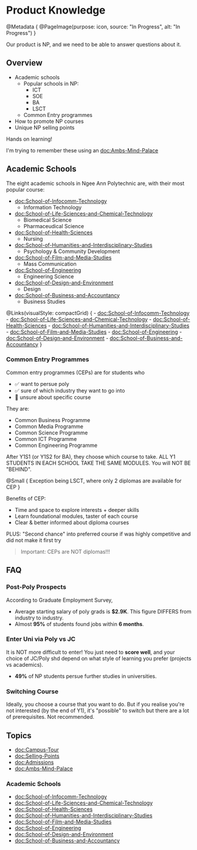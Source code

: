 # Product Knowledge

@Metadata {
    @PageImage(purpose: icon, source: "In Progress", alt: "In Progress")
}

Our product is NP, and we need to be able to answer questions about it.

## Overview

- Academic schools
    - Popular schools in NP:
        - ICT
        - SOE
        - BA
        - LSCT
    - Common Entry programmes
- How to promote NP courses
- Unique NP selling points

Hands on learning!

I'm trying to remember these using an <doc:Ambs-Mind-Palace>

## Academic Schools

The eight academic schools in Ngee Ann Polytechnic are, with their most popular course:
- <doc:School-of-Infocomm-Technology>
    - Information Technology
- <doc:School-of-Life-Sciences-and-Chemical-Technology>
    - Biomedical Science
    - Pharmaceudical Science
- <doc:School-of-Health-Sciences>
    - Nursing
- <doc:School-of-Humanities-and-Interdisciplinary-Studies>
    - Psychology & Community Development
- <doc:School-of-Film-and-Media-Studies>
    - Mass Communication
- <doc:School-of-Engineering>
    - Engineering Science
- <doc:School-of-Design-and-Environment>
    - Design
- <doc:School-of-Business-and-Accountancy>
    - Business Studies

@Links(visualStyle: compactGrid) {
    - <doc:School-of-Infocomm-Technology>
    - <doc:School-of-Life-Sciences-and-Chemical-Technology>
    - <doc:School-of-Health-Sciences>
    - <doc:School-of-Humanities-and-Interdisciplinary-Studies>
    - <doc:School-of-Film-and-Media-Studies>
    - <doc:School-of-Engineering>
    - <doc:School-of-Design-and-Environment>
    - <doc:School-of-Business-and-Accountancy>
}

### Common Entry Programmes

Common entry programmes (CEPs) are for students who
- ✅ want to persue poly
- ✅ sure of which industry they want to go into
- 🤷 unsure about specific course

They are:
- Common Business Programme
- Common Media Programme
- Common Science Programme
- Common ICT Programme
- Common Engineering Programme

After Y1S1 (or Y1S2 for BA), they choose which course to take. ALL Y1 STUDENTS IN EACH SCHOOL TAKE THE SAME MODULES.
You will NOT BE "BEHIND".

@Small {
    Exception being LSCT, where only 2 diplomas are available for CEP
}

Benefits of CEP:
- Time and space to explore interests + deeper skills
- Learn foundational modules, taster of each course
- Clear & better informed about diploma courses

PLUS: "Second chance" into preferred course if was highly competitive and did not make it first try

> Important: CEPs are NOT diplomas!!!

## FAQ

### Post-Poly Prospects

According to Graduate Employment Survey,
- Average starting salary of poly grads is **$2.9K**. This figure DIFFERS from industry to industry.
- Almost **95%** of students found jobs within **6 months**.

### Enter Uni via Poly vs JC

It is NOT more difficult to enter! You just need to **score well**, and your choice of JC/Poly shd
depend on what style of learning you prefer (projects vs academics).
- **49%** of NP students persue further studies in universities.

### Switching Course

Ideally, you choose a course that you want to do. But if you realise you're not interested (by the 
end of Y1), it's "possible" to switch but there are a lot of prerequisites. Not recommended.

## Topics

- <doc:Campus-Tour>
- <doc:Selling-Points>
- <doc:Admissions>
- <doc:Ambs-Mind-Palace>

### Academic Schools
- <doc:School-of-Infocomm-Technology>
- <doc:School-of-Life-Sciences-and-Chemical-Technology>
- <doc:School-of-Health-Sciences>
- <doc:School-of-Humanities-and-Interdisciplinary-Studies>
- <doc:School-of-Film-and-Media-Studies>
- <doc:School-of-Engineering>
- <doc:School-of-Design-and-Environment>
- <doc:School-of-Business-and-Accountancy>